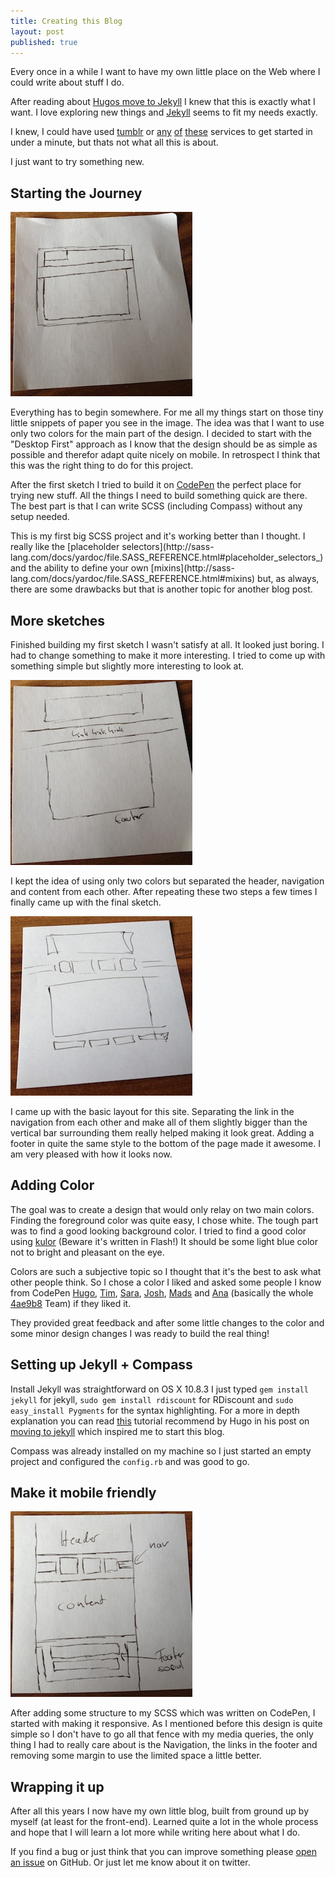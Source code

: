 ```yaml
---
title: Creating this Blog
layout: post
published: true
---
```

Every once in a while I want to have my own little place on the Web where I could write about stuff I do.

After reading about [Hugos move to Jekyll](http://hugogiraudel.com/2013/02/21/jekyll/) I knew that this is exactly what I want.
I love exploring new things and [Jekyll](https://github.com/mojombo/jekyll) seems to fit my needs exactly.

I knew, I could have used [tumblr](http://www.tumblr.com/) or [any](http://scriptogr.am/) [of](http://www.blogger.com/) [these](http://wordpress.com/) services to get started in under a minute, but thats not what all this is about.

I just want to try something new.

## Starting the Journey
<img src="/images/blog-creating/first-drawing.jpg" class="image-left" />

Everything has to begin somewhere. For me all my things start on those tiny little snippets of paper you see in the image. The idea was
that I want to use only two colors for the main part of the design. I decided to start with the "Desktop First" approach as I know that the design should be
as simple as possible and therefor adapt quite nicely on mobile. In retrospect I think that this was the right thing to do
for this project.

After the first sketch I tried to build it on [CodePen](http://codepen.io) the perfect place for trying new stuff.
All the things I need to build something quick are there. The best part is that I can write SCSS (including Compass) without
any setup needed.

<aside>
This is my first big SCSS project and it's working better than I thought. I really like the [placeholder selectors](http://sass-lang.com/docs/yardoc/file.SASS_REFERENCE.html#placeholder_selectors_) and the ability to define your own [mixins](http://sass-lang.com/docs/yardoc/file.SASS_REFERENCE.html#mixins) but, as always, there are some drawbacks but that is another topic for another blog post.
</aside>

## More sketches

Finished building my first sketch I wasn't satisfy at all. It looked just boring. I had to change something to make it more interesting.
I tried to come up with something simple but slightly more interesting to look at.

<img src="/images/blog-creating/second-drawing.jpg" class="image-center" />

I kept the idea of using only two colors but separated the header, navigation and content from each other.
After repeating these two steps a few times I finally came up with the final sketch.

<img src="/images/blog-creating/final-drawing.jpg" class="image-right" />

I came up with the basic layout for this site. Separating the link in the navigation from each other and make all of them slightly bigger than the vertical bar surrounding them really helped making it look great. Adding a footer in quite the same style to the bottom of the page made it awesome. I am very pleased with how it looks now.

## Adding Color

The goal was to create a design that would only relay on two main colors. Finding the foreground color was quite easy, I chose white. The tough part was to find a good looking background color. I tried to find a good color using [kulor](http://kuler.adobe.com) (Beware it's written in Flash!) It should be some light blue color not to bright and pleasant on the eye.

Colors are such a subjective topic so I thought that it's the best to ask what other people think.
So I chose a color I liked and asked some people I know from CodePen [Hugo](https://twitter.com/HugoGiraudel), [Tim](https://twitter.com/TimPietrusky), [Sara](https://twitter.com/SaraSoueidan), [Josh](https://twitter.com/_joshnh), [Mads](https://twitter.com/Mobilpadde) and [Ana](https://twitter.com/thebabydino) (basically the whole [4ae9b8](http://4ae9b8.com/) Team) if they liked it.

They provided great feedback and after some little changes to the color and some minor design changes I was ready to build the real thing!

## Setting up Jekyll + Compass

Install Jekyll was straightforward on OS X 10.8.3 I just typed `gem install jekyll` for jekyll, `sudo gem install rdiscount` for RDiscount and `sudo easy_install Pygments` for the syntax highlighting. For a more in depth explanation you can read [this](http://www.andrewmunsell.com/tutorials/jekyll-by-example/) tutorial recommend by Hugo in his post on [moving to jekyll](http://hugogiraudel.com/2013/02/21/jekyll/) which inspired me to start this blog.

Compass was already installed on my machine so I just started an empty project and configured the `config.rb` and was good to go.

## Make it mobile friendly

<img src="/images/blog-creating/mobile-drawing.jpg" class="image-left" />

After adding some structure to my SCSS which was written on CodePen, I started with making it responsive. As I mentioned before this design is quite simple so I don't have to go all that fence with my media queries, the only thing I had to really care about is the Navigation, the links in the footer and removing some margin to use the limited space a little better.

## Wrapping it up

After all this years I now have my own little blog, built from ground up by myself (at least for the front-end). Learned quite a lot in the whole process and hope that I will learn a lot more while writing here about what I do.


If you find a bug or just think that you can improve something please [open an issue](https://github.com/FWeinb/fweinb.github.com/issues) on GitHub. Or just let me know about it on twitter.